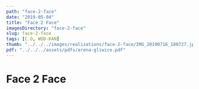```yaml
---
path: "face-2-face"
date: "2019-05-04"
title: "Face 2 Face"
imagesDirectory: "face-2-face"
slug: face-2-face
tags: [C.O, WOD-KAN]
thumb: "../../../images/realizations/face-2-face/IMG_20190716_180727.jpg"
pdf: "../../../assets/pdfs/arena-gliwice.pdf"
---
```


# Face 2 Face